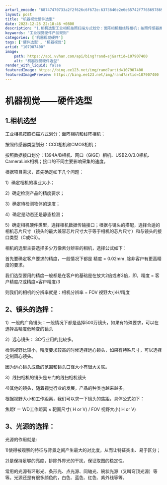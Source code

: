 ```yaml
---
arturl_encode: "68747470733a2f2f626c6f672e:6373646e2e6e65742f77656978696e5f34323235383734332f:61727469636c652f64657461696c732f313037393037343030"
layout: post
title: "机器视觉硬件选型"
date: 2023-12-25 22:18:46 +0800
description: "1.相机选型工业相机按照扫描方式划分：面阵相机和线阵相机；按照传感器类型划分：CCD相机和CMOS相"
keywords: "工业视觉硬件产品规则"
categories: ['机器视觉硬件']
tags: ['硬件选型', '机器视觉']
artid: "107907400"
image:
    path: https://api.vvhan.com/api/bing?rand=sj&artid=107907400
    alt: "机器视觉硬件选型"
render_with_liquid: false
featuredImage: https://bing.ee123.net/img/rand?artid=107907400
featuredImagePreview: https://bing.ee123.net/img/rand?artid=107907400
---
```


# 机器视觉——硬件选型

## 1.相机选型

工业相机按照扫描方式划分：面阵相机和线阵相机；
  
按照传感器类型划分：CCD相机和CMOS相机；
  
按照数据接口划分：1394A/B相机、网口（GIGE）相机、USB2.0/3.0相机、CameraLink相机；接口的不同主要影响采集的速度。

根据项目需求，首先确定如下几个问题：
  
1）确定相机的事业大小；
  
2）确定检测产品的精度要求；
  
3）确定待检测物体的速度；
  
4）确定是动态还是静态检测；
  
5）确定相机硬件类型，选择相机数据传输接口；根据与镜头的搭配，选择合适的相机芯片尺寸（镜头的最大兼容芯片尺寸大于等于相机的芯片尺寸）和与镜头的接口类型（C或CS）。

相机的选型主要选择多少万像素分辨率的相机，选择公式如下：
  
首先要确定客户要求的精度，一般情况下都是 精度 = 0.02mm ,除非客户有更高精度的要求。
  
我们选型要用的精度一般都是在客户的基础是在放大2倍或者3倍，即，精度 = 客户精度/2或精度=客户精度/3

则我们的相机的分辨率就是：相机分辨率 = FOV 视野大小H/精度

## 2、镜头的选择：

1）一般的广角镜头：一般情况下都是选择500万镜头，如果有特殊要求，可以在选择高精度低畸变的镜头
  
2）远心镜头： 3C行业用的比较多。
  
检测视野比较小，精度要求较高的时候选择远心镜头，如果有特殊尺寸，可以选择定制圆心镜头。
  
因为远心镜头成像的范围和镜头口径大小有很大关联。
  
3）线扫相机的镜头是专门的线扫相机镜头
  
4)其他的镜头，随着视觉行业的发展，产品的种类也越来越多。
  
根据视野大小和工作距离，我们可以求一下镜头的焦距，具体公式如下：
  
焦距f ＝ WD工作距离 × 靶面尺寸( H or V) / FOV 视野大小( H or V)

## 3、光源的选择：

光源的作用就是:
  
1)使得被观察的特征与背景之间产生最大的对比度，从而让特征突出、易于区分；
  
2)是保持足够的亮度，排除外界光的干扰，保证取图的稳定性。
  
常用的光源有环形光、条形光、点光源、同轴光、碗状光源（又叫穹顶光源）等等。光源还是有很多颜色的，白色、蓝色、红色、紫外线等等。